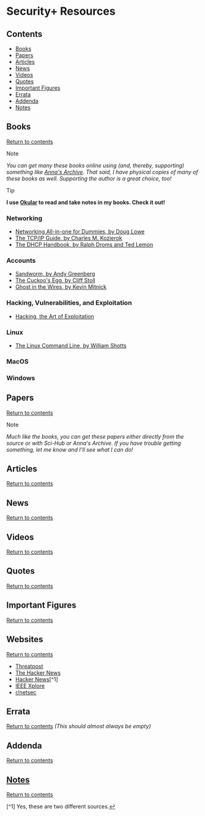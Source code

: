 # Security+ Resources

## Contents

- [Books](#books)
- [Papers](#papers)
- [Articles](#articles)
- [News](#news)
- [Videos](#videos)
- [Quotes](#quotes)
- [Important Figures](#important-figures)
- [Errata](#errata)
- [Addenda](#addenda)
- [Notes](#notes)

## Books
[Return to contents](#contents)

> [!NOTE] 
> *You can get many these books online using (and, thereby, supporting) something like [Anna's Archive](https://annas-archive.org).
> That said, I have physical copies of many of these books as well. Supporting the author is a great choice, too!*

> [!TIP]
> **I use [Okular](https://okular.kde.org) to read and take notes in my books. Check it out!**

### Networking
- [Networking All-in-one for Dummies, by Doug Lowe](https://www.amazon.com/Networking-All-One-Dummies-Computer/dp/1119689015/ref=sims_dp_d_dex_ai_speed_loc_mtl_v5_t1_d_sccl_1_1/139-8139773-0541653?pd_rd_w=r6661&content-id=amzn1.sym.da3a5e11-8f5f-413b-a68b-31ceac43c758&pf_rd_p=da3a5e11-8f5f-413b-a68b-31ceac43c758&pf_rd_r=R2HV43QP3MWENN1ZHC80&pd_rd_wg=WdBJW&pd_rd_r=f5eac167-1f38-4418-a728-7a02a14246ee&pd_rd_i=1119689015&psc=1)
- [The TCP/IP Guide, by Charles M. Kozierok](https://www.amazon.com/TCP-Guide-Comprehensive-Illustrated-Protocols-ebook/dp/B008G30T7W)
- [The DHCP Handbook, by Ralph Droms and Ted Lemon](https://www.amazon.com/DHCP-Handbook-Understanding-Deploying-Configuration/dp/1578701376)

### Accounts
- [Sandworm, by Andy Greenberg](https://www.amazon.com/Sandworm-Cyberwar-Kremlins-Dangerous-Hackers/dp/0525564632/ref=sr_1_1?crid=1YDCHWRC34G1R&dib=eyJ2IjoiMSJ9.X1_eqlifpJjDskXY5LhDaRVf_GdDzNbZH8_KCDbiLradh3GDYDGCZuPjT6s2un0YBmz8s9v51lOlgEIgTSspYPUbAo-pZTF0xHpYJVcdj4sks7drBaa3pfJjSdctrHyMzZlNZhn0CFI0DhZx0ZnBADE9un3YPF88SCwPIV-tOegrsC8X27E2AHv9A0Xj2Z1DIvkDiGSOcLcG1kBx9hA0Lk_QF3nCg1YuhwP7J71H0As.avMyVygX4T_TDc16WBYGF0u1IWghJ4PWmBCZBUadHSU&dib_tag=se&keywords=sandworm+by+andy+greenberg&qid=1725897104&sprefix=sandworm+by+andy+gr%2Caps%2C102&sr=8-1)
- [The Cuckoo's Egg, by Cliff Stoll](https://www.amazon.com/Cuckoos-Egg-Tracking-Computer-Espionage/dp/1416507787/ref=sr_1_1?crid=IYVO694BKM34&dib=eyJ2IjoiMSJ9.PGRh0kydew_-dS8NtBrkmb8kWSQPcm2KXrwPQYGU0vD_YxDn6WvicdofzM8Dqg-D4mg0VQklujzcCIWnYF6Lnvw9mUsPthGz_5TyefVrBD58mE-9ba4QJ5ITAo9rZeCo4PKe5-qg_0KS41yIjLU6qvHp9Pg1-8Zl5jbjvvh1ezkt4IkJSzbzIlpKWFA0KGm5395kf63uDeYPgIFF0JoYJji_ahpcrmstsrOXGRJMXu0.f4kiEcmwDRN_KoIl7Pz05QetdPvS2bl_v6RIJTQKerM&dib_tag=se&keywords=the+cuckoo%27s+egg&qid=1725897123&sprefix=the+cuck%2Caps%2C117&sr=8-1)
- [Ghost in the Wires, by Kevin Mitnick](https://www.amazon.com/Ghost-Wires-Adventures-Worlds-Wanted/dp/0316037729/ref=sr_1_1?crid=2HZGVCVYU97VH&dib=eyJ2IjoiMSJ9.90u380fIFTHgTF_NOGoMLgHFAtkcgfnuK1FGY7UfJHPQD-q-1WM9nuXDIrG8Oi7xG078wedWSfL6Yiybrq_weB4gsxHaOIU6BI84bp3RqZCd8dnPkAsr8TI05DHdTzOU5vfI_m-57J_eQ5O00dhKiUdMHHLBEXq_YugQ44s93cphhbNo4yj3d6KWuPbq4uUJ.4zE-ZNP0QI1BCbMTVvTXrq78_beswhebvFp0I_RdwBQ&dib_tag=se&keywords=ghost+in+the+wires+by+kevin+mitnick&qid=1725897151&sprefix=ghost+in+the+wire%2Caps%2C122&sr=8-1)

### Hacking, Vulnerabilities, and Exploitation
- [Hacking, the Art of Exploitation](https://www.amazon.com/Hacking-Art-Exploitation-Jon-Erickson/dp/1593271441)

### Linux
- [The Linux Command Line, by William Shotts](https://www.amazon.com/Linux-Command-Line-2nd-Introduction/dp/1593279523)

### MacOS

### Windows

## Papers
[Return to contents](#contents)

> [!NOTE] 
> *Much like the books, you can get these papers either directly from the source or with Sci-Hub or Anna's Archive. If you 
> have trouble getting something, let me know and I'll see what I can do!*

## Articles
[Return to contents](#contents)

## News
[Return to contents](#contents)
## Videos
[Return to contents](#contents)

## Quotes
[Return to contents](#contents)

## Important Figures
[Return to contents](#contents)

## Websites
[Return to contents](#contents)
- [Threatpost](https://threatpost.com)
- [The Hacker News](https://thehackernews.com)
- [Hacker News](https://news.ycombinator.com)[^1]
- [IEEE Xplore](https://ieeexplore.ieee.org/Xplore/home.jsp)
- [r/netsec](https://www.reddit.com/r/netsec/)

## Errata 
[Return to contents](#contents)
*(This should almost always be empty)*

## Addenda
[Return to contents](#contents)

## [Notes](https://github.com/dorrajmachai/security-plus-notes)
[Return to contents](#contents)

[^1] Yes, these are two different sources.[↩](#fn1)
<a id="fn1"></a>
